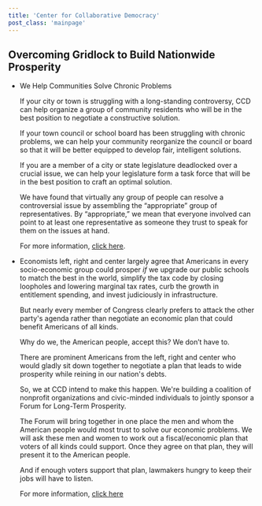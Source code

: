 ```yaml
---
title: 'Center for Collaborative Democracy'
post_class: 'mainpage'
---
```


## Overcoming Gridlock to Build Nationwide Prosperity

-   We Help Communities Solve Chronic Problems
    
    If your city or town is struggling with a long-standing controversy, CCD can help organize a group of community residents who will be in the best position to negotiate a constructive solution.

    If your town council or school board has been struggling with chronic problems, we can help your community reorganize the council or board so that it will be better equipped to develop fair, intelligent solutions.

    If you are a member of a city or state legislature deadlocked over a crucial issue, we can help your legislature form a task force that will be in the best position to craft an optimal solution.

    We have found that virtually any group of people can resolve a controversial issue by assembling the “appropriate” group of representatives. By “appropriate,” we mean that everyone involved can point to at least one representative as someone they trust to speak for them on the issues at hand.

    For more information, [click here][1].

-   Economists left, right and center largely agree that Americans in every socio-economic group could prosper _if_ we upgrade our public schools to match the best in the world, simplify the tax code by closing loopholes and lowering marginal tax rates,  curb the growth in entitlement spending, and invest judiciously in infrastructure.

    But nearly every member of Congress clearly prefers to attack the other party's agenda rather than negotiate an economic plan that could benefit Americans of all kinds.

    Why do we, the American people, accept this? We don’t have to.

    There are prominent Americans from the left, right and center who would gladly sit down together to negotiate a plan that leads to wide prosperity while reining in our nation's debts.

    So, we at CCD intend to make this happen. We're building a coalition of nonprofit organizations and civic-minded individuals to jointly sponsor a Forum for Long-Term Prosperity.

    The Forum will bring together in one place the men and whom the American people would most trust to solve our economic problems. We will ask these men and women to work out a fiscal/economic plan that voters of all kinds could support. Once they agree on that plan, they will present it to the American people.

    And if enough voters support that plan, lawmakers hungry to keep their jobs will have to listen.

    For more information, [click here][2]


[1]: /new-way-solve-community-problems/
[2]: /files/forum968.pdf
